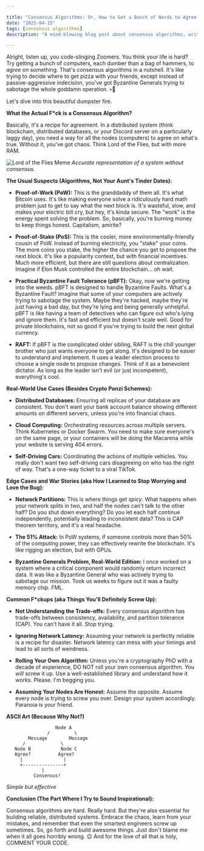 ```yaml
---

title: "Consensus Algorithms: Or, How to Get a Bunch of Nerds to Agree on *Anything* (Without Throwing Hands)"
date: "2025-04-15"
tags: [consensus algorithms]
description: "A mind-blowing blog post about consensus algorithms, written for chaotic Gen Z engineers. Prepare to have your brain mildly inconvenienced."

---
```


Alright, listen up, you code-slinging Zoomers. You think your life is hard? Try getting a bunch of computers, each dumber than a bag of hammers, to *agree* on something. That's consensus algorithms in a nutshell. It's like trying to decide where to get pizza with your friends, except instead of passive-aggressive indecision, you've got Byzantine Generals trying to sabotage the whole goddamn operation. 💀🙏

Let's dive into this beautiful dumpster fire.

**What the Actual F*ck is a Consensus Algorithm?**

Basically, it's a recipe for agreement. In a distributed system (think blockchain, distributed databases, or your Discord server on a particularly laggy day), you need a way for all the nodes (computers) to agree on what's true. Without it, you've got chaos. Think Lord of the Flies, but with more RAM.

![Lord of the Flies Meme](https://i.imgflip.com/1jx0w3.jpg)
*Accurate representation of a system without consensus.*

**The Usual Suspects (Algorithms, Not Your Aunt's Tinder Dates):**

*   **Proof-of-Work (PoW):** This is the granddaddy of them all. It's what Bitcoin uses. It's like making everyone solve a ridiculously hard math problem just to get to say what the next block is. It's wasteful, slow, and makes your electric bill cry, but hey, it's kinda secure. The "work" is the energy spent solving the problem. So, basically, you're burning money to keep things honest. Capitalism, amirite?

*   **Proof-of-Stake (PoS):** This is the cooler, more environmentally-friendly cousin of PoW. Instead of burning electricity, you "stake" your coins. The more coins you stake, the higher the chance you get to propose the next block. It's like a popularity contest, but with financial incentives. Much more efficient, but there are still questions about centralization. Imagine if Elon Musk controlled the entire blockchain... oh wait.

*   **Practical Byzantine Fault Tolerance (pBFT):** Okay, now we're getting into the weeds. pBFT is designed to handle Byzantine Faults. What's a Byzantine Fault? Imagine that some of your computers are actively trying to sabotage the system. Maybe they're hacked, maybe they're just having a bad day, but they're lying and being generally unhelpful. pBFT is like having a team of detectives who can figure out who's lying and ignore them. It's fast and efficient but doesn't scale well. Good for private blockchains, not so good if you're trying to build the next global currency.

*   **RAFT:** If pBFT is the complicated older sibling, RAFT is the chill younger brother who just wants everyone to get along. It's designed to be easier to understand and implement. It uses a leader election process to choose a single node to propose changes. Think of it as a benevolent dictator. As long as the leader isn't evil (or just incompetent), everything's cool.

**Real-World Use Cases (Besides Crypto Ponzi Schemes):**

*   **Distributed Databases:** Ensuring all replicas of your database are consistent. You don't want your bank account balance showing different amounts on different servers, unless you're into financial chaos.

*   **Cloud Computing:** Orchestrating resources across multiple servers. Think Kubernetes or Docker Swarm. You need to make sure everyone's on the same page, or your containers will be doing the Macarena while your website is serving 404 errors.

*   **Self-Driving Cars:** Coordinating the actions of multiple vehicles. You really don't want two self-driving cars disagreeing on who has the right of way. That's a one-way ticket to a viral TikTok.

**Edge Cases and War Stories (aka How I Learned to Stop Worrying and Love the Bug):**

*   **Network Partitions:** This is where things get *spicy*. What happens when your network splits in two, and half the nodes can't talk to the other half? Do you shut down everything? Do you let each half continue independently, potentially leading to inconsistent data? This is CAP theorem territory, and it's a real headache.

*   **The 51% Attack:** In PoW systems, if someone controls more than 50% of the computing power, they can effectively rewrite the blockchain. It's like rigging an election, but with GPUs.

*   **Byzantine Generals Problem, Real-World Edition:** I once worked on a system where a critical component would randomly return incorrect data. It was like a Byzantine General who was actively trying to sabotage our mission. Took us weeks to figure out it was a faulty memory chip. FML.

**Common F*ckups (aka Things You'll Definitely Screw Up):**

*   **Not Understanding the Trade-offs:** Every consensus algorithm has trade-offs between consistency, availability, and partition tolerance (CAP). You can't have it all. Stop trying.

*   **Ignoring Network Latency:** Assuming your network is perfectly reliable is a recipe for disaster. Network latency can mess with your timings and lead to all sorts of weirdness.

*   **Rolling Your Own Algorithm:** Unless you're a cryptography PhD with a decade of experience, DO NOT roll your own consensus algorithm. You *will* screw it up. Use a well-established library and understand how it works. Please. I'm begging you.

*   **Assuming Your Nodes Are Honest:** Assume the opposite. Assume every node is trying to screw you over. Design your system accordingly. Paranoia is your friend.

**ASCII Art (Because Why Not?)**

```
                  Node A
               /         \
        Message        Message
      /             \
   Node B           Node C
   Agree?          Agree?
     |               |
     +---------------+
             |
          Consensus!
```
*Simple but effective*

**Conclusion (The Part Where I Try to Sound Inspirational):**

Consensus algorithms are hard. Really hard. But they're also essential for building reliable, distributed systems. Embrace the chaos, learn from your mistakes, and remember that even the smartest engineers screw up sometimes. So, go forth and build awesome things. Just don't blame me when it all goes horribly wrong. 😉 And for the love of all that is holy, COMMENT YOUR CODE.
